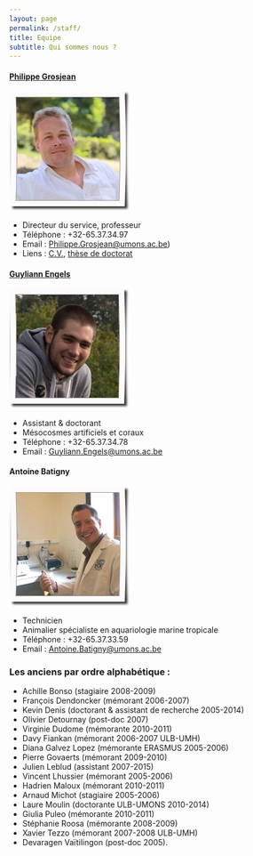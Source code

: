 ```yaml
---
layout: page
permalink: /staff/
title: Equipe
subtitle: Qui sommes nous ?
---
```


#### [Philippe Grosjean](http://phgrosjean.sciviews.org)

![](../img/phil.png)
- Directeur du service, professeur
- Téléphone : +32-65.37.34.97 
- Email : Philippe.Grosjean@umons.ac.be)
- Liens : [C.V.](http://www.sciviews.org/_phgrosjean/CVfr.pdf), [thèse de doctorat](http://www.sciviews.org/_phgrosjean/These.pdf)


#### [Guyliann Engels](http://www.guyliann.be)

![](../img/guyliann.png)
- Assistant & doctorant
- Mésocosmes artificiels et coraux
- Téléphone : +32-65.37.34.78
- Email : Guyliann.Engels@umons.ac.be


#### Antoine Batigny

![](../img/antoine.png)
- Technicien
- Animalier spécialiste en aquariologie marine tropicale
- Téléphone : +32-65.37.33.59 
- Email :  Antoine.Batigny@umons.ac.be


### Les anciens par ordre alphabétique :

- Achille Bonso (stagiaire 2008-2009)
- François Dendoncker (mémorant 2006-2007)
- Kevin Denis (doctorant & assistant de recherche 2005-2014)
- Olivier Detournay (post-doc 2007)
- Virginie Dudome (mémorante 2010-2011)
- Davy Fiankan (mémorant 2006-2007 ULB-UMH)
- Diana Galvez Lopez (mémorante ERASMUS 2005-2006)
- Pierre Govaerts (mémorant 2009-2010)
- Julien Leblud (assistant 2007-2015)
- Vincent Lhussier (mémorant 2005-2006)
- Hadrien Maloux (mémorant 2010-2011)
- Arnaud Michot (stagiaire 2005-2006)
- Laure Moulin (doctorante ULB-UMONS 2010-2014)
- Giulia Puleo (mémorante 2010-2011)
- Stéphanie Roosa (mémorante 2008-2009)
- Xavier Tezzo (mémorant 2007-2008 ULB-UMH)
- Devaragen Vaïtilingon (post-doc 2005).

<!--stackedit_data:
eyJoaXN0b3J5IjpbNTk0NTEwNjM3XX0=
-->
